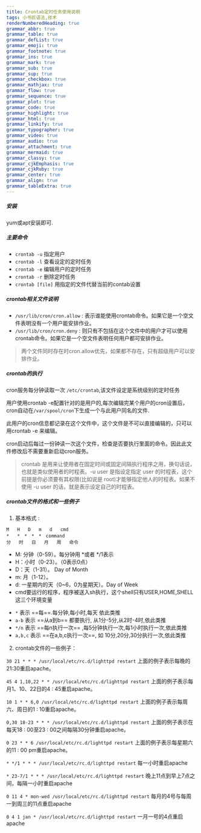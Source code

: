 ```yaml
---
title: Crontab定时任务使用说明
tags: 小书匠语法,技术
renderNumberedHeading: true
grammar_abbr: true
grammar_table: true
grammar_defList: true
grammar_emoji: true
grammar_footnote: true
grammar_ins: true
grammar_mark: true
grammar_sub: true
grammar_sup: true
grammar_checkbox: true
grammar_mathjax: true
grammar_flow: true
grammar_sequence: true
grammar_plot: true
grammar_code: true
grammar_highlight: true
grammar_html: true
grammar_linkify: true
grammar_typographer: true
grammar_video: true
grammar_audio: true
grammar_attachment: true
grammar_mermaid: true
grammar_classy: true
grammar_cjkEmphasis: true
grammar_cjkRuby: true
grammar_center: true
grammar_align: true
grammar_tableExtra: true
---
```


##### 安装

yum或apt安装即可.

##### 主要命令

- `crontab -u` 指定用户
- `crontab -l` 查看设定的定时任务
- `crontab -e` 编辑用户的定时任务
- `crontab -r` 删除定时任务
- `crontab [file]` 用指定的文件代替当前的contab设置

##### crontab相关文件说明

- `/usr/lib/cron/cron.allow` : 表示谁能使用crontab命令。如果它是一个空文件表明没有一个用户能安排作业。
- `/usr/lib/cron/cron.deny` : 则只有不包括在这个文件中的用户才可以使用crontab命令。如果它是一个空文件表明任何用户都可安排作业。

> 两个文件同时存在时cron.allow优先，如果都不存在，只有超级用户可以安排作业。

##### crontab的执行

cron服务每分钟读取一次 `/etc/crontab`,该文件设定是系统级别的定时任务

用户使用crontab -e配置针对的是用户的,每次编辑完某个用户的cron设置后，cron自动在`/var/spool/cron`下生成一个与此用户同名的文件.

此用户的cron信息都记录在这个文件中，这个文件是不可以直接编辑的，只可以用crontab -e 来编辑。

cron启动后每过一份钟读一次这个文件，检查是否要执行里面的命令。因此此文件修改后不需要重新启动cron服务。

> crontab 是用来让使用者在固定时间或固定间隔执行程序之用，换句话说，也就是类似使用者的时程表。-u user 是指设定指定 user 的时程表，这个前提是你必须要有其权限(比如说是 root)才能够指定他人的时程表。如果不使用 -u user 的话，就是表示设定自己的时程表。

##### crontab文件的格式和一些例子

1. 基本格式 : 

```
M	H	D	m	d	cmd
*	*　*　*　*　command
分	时	日	月	周	命令
```

- M: 分钟（0-59）。每分钟用 \*或者 \*/1表示
- H：小时（0-23）。（0表示0点）
- D：天（1-31）。 Day of Month
- m: 月（1-12）。
- d: 一星期内的天（0~6，0为星期天）。Day of Week
- cmd要运行的程序，程序被送入sh执行，这个shell只有USER,HOME,SHELL这三个环境变量

* `*` 表示 ==每==.每分钟,每小时,每天 依此类推
* `a-b` 表示 ==从a到b== 都要执行, 从1分-5分,从2时-4时,依此类推
* `*/n` 表示 ==每n执行一次== ,每5分钟执行一次,每1小时执行一次,依此类推
* `a,b,c` 表示 ==在a,b,c执行一次==, 如 10分,20分,30分执行一次,依此类推

2. crontab文件的一些例子：

`30 21 * * * /usr/local/etc/rc.d/lighttpd restart`
上面的例子表示每晚的21:30重启apache。

`45 4 1,10,22 * * /usr/local/etc/rc.d/lighttpd restart`
上面的例子表示每月1、10、22日的4 : 45重启apache。

`10 1 * * 6,0 /usr/local/etc/rc.d/lighttpd restart`
上面的例子表示每周六、周日的1 : 10重启apache。

`0,30 18-23 * * * /usr/local/etc/rc.d/lighttpd restart`
上面的例子表示在每天18 : 00至23 : 00之间每隔30分钟重启apache。

`0 23 * * 6 /usr/local/etc/rc.d/lighttpd restart`
上面的例子表示每星期六的11 : 00 pm重启apache。

`* */1 * * * /usr/local/etc/rc.d/lighttpd restart`
每一小时重启apache

`* 23-7/1 * * * /usr/local/etc/rc.d/lighttpd restart`
晚上11点到早上7点之间，每隔一小时重启apache

`0 11 4 * mon-wed /usr/local/etc/rc.d/lighttpd restart`
每月的4号与每周一到周三的11点重启apache

`0 4 1 jan * /usr/local/etc/rc.d/lighttpd restart`
一月一号的4点重启apache